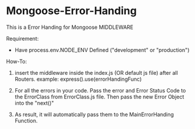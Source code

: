 # Mongoose-Error-Handing
This is a Error Handing for Mongoose MIDDLEWARE 

Requirement:
- Have process.env.NODE_ENV Defined ("development" or "production")

How-To:
1. insert the middleware inside the index.js (OR default js file) after all Routers.
example: 
    express().use(errorHandingFunc)
2. For all the errors in your code. Pass the error and Error Status Code to the ErrorClass from ErrorClass.js file. Then pass the new Error Object into the "next()"

3. As result, it will automatically pass them to the MainErrorHanding Function. 

